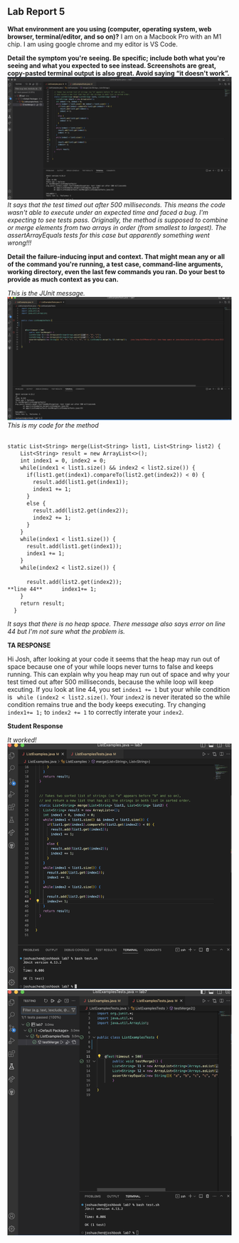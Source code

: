 ## Lab Report 5 ##


**What environment are you using (computer, operating system, web browser, terminal/editor, and so on)?**
I am on a Macbook Pro with an M1 chip. I am using google chrome and my editor is VS Code. 


**Detail the symptom you're seeing. Be specific; include both what you're seeing and what you expected to see instead. Screenshots are great, copy-pasted terminal output is also great. Avoid saying “it doesn't work”.**
![Image](LabImages5/initialCondition.png)
*It says that the test timed out after 500 milliseconds. This means the code wasn't able to execute under an expected time and faced a bug. I'm expecting to see tests pass. Originally, the method is supposed to combine or merge elements from two arrays in order (from smallest to largest). The assertArrayEquals tests for this case but apparently something went wrong!!!*




**Detail the failure-inducing input and context. That might mean any or all of the command you're running, a test case, command-line arguments, working directory, even the last few commands you ran. Do your best to provide as much context as you can.**

*This is the JUnit message.*
![Image](LabImages5/noHeapSpace.png)
*This is my code for the method*

```

static List<String> merge(List<String> list1, List<String> list2) {
    List<String> result = new ArrayList<>();
    int index1 = 0, index2 = 0;
    while(index1 < list1.size() && index2 < list2.size()) {
      if(list1.get(index1).compareTo(list2.get(index2)) < 0) {
        result.add(list1.get(index1));
        index1 += 1;
      }
      else {
        result.add(list2.get(index2));
        index2 += 1;
      }
    }
    while(index1 < list1.size()) {
      result.add(list1.get(index1));
      index1 += 1;
    }
    while(index2 < list2.size()) {
      
      result.add(list2.get(index2));
**line 44**      index1+= 1;
    }
    return result;
  }
```


*It says that there is no heap space. There message also says error on line 44 but I'm not sure what the problem is.*

**TA RESPONSE**

Hi Josh, after looking at your code it seems that the heap may run out of space because one of your while loops never turns to false and keeps running. This can explain why you heap may run out of space and why your test timed out after 500 milliseconds, because the while loop will keep excuting. If you look at line 44, you set `index1 += 1` but your while condition is ` while (index2 < list2.size()`. Your `index2` is never iterated so the while condition remains true and the body keeps executing. Try changing `index1+= 1;` to `index2 += 1` to correctly interate your `index2`. 


**Student Response**

*It worked!*
![Image](LabImages5/debugged.png)
![Image](LabImages5/junitDebug.png)



